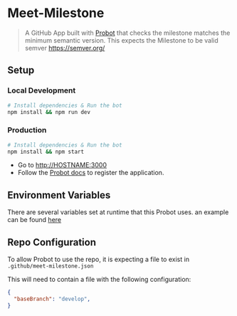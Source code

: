 # Meet-Milestone

> A GitHub App built with [Probot](https://github.com/probot/probot) that checks the milestone matches the minimum semantic version.
> This expects the Milestone to be valid semver <https://semver.org/>

## Setup

### Local Development

```sh
# Install dependencies & Run the bot
npm install && npm run dev
```

### Production

```sh
# Install dependencies & Run the bot
npm install && npm start
```

- Go to <http://HOSTNAME:3000>
- Follow the [Probot docs](https://probot.github.io/docs/) to register the application.

## Environment Variables

There are several variables set at runtime that this Probot uses. an example can be found [here](./.env.example)

## Repo Configuration

To allow Probot to use the repo, it is expecting a file to exist in `.github/meet-milestone.json`

This will need to contain a file with the following configuration:

```json
{
  "baseBranch": "develop",
}
```
